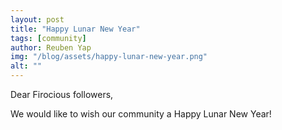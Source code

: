 ```yaml
---
layout: post
title: "Happy Lunar New Year"
tags: [community]
author: Reuben Yap
img: "/blog/assets/happy-lunar-new-year.png"
alt: ""
---
```


Dear Firocious followers,

We would like to wish our community a Happy Lunar New Year!